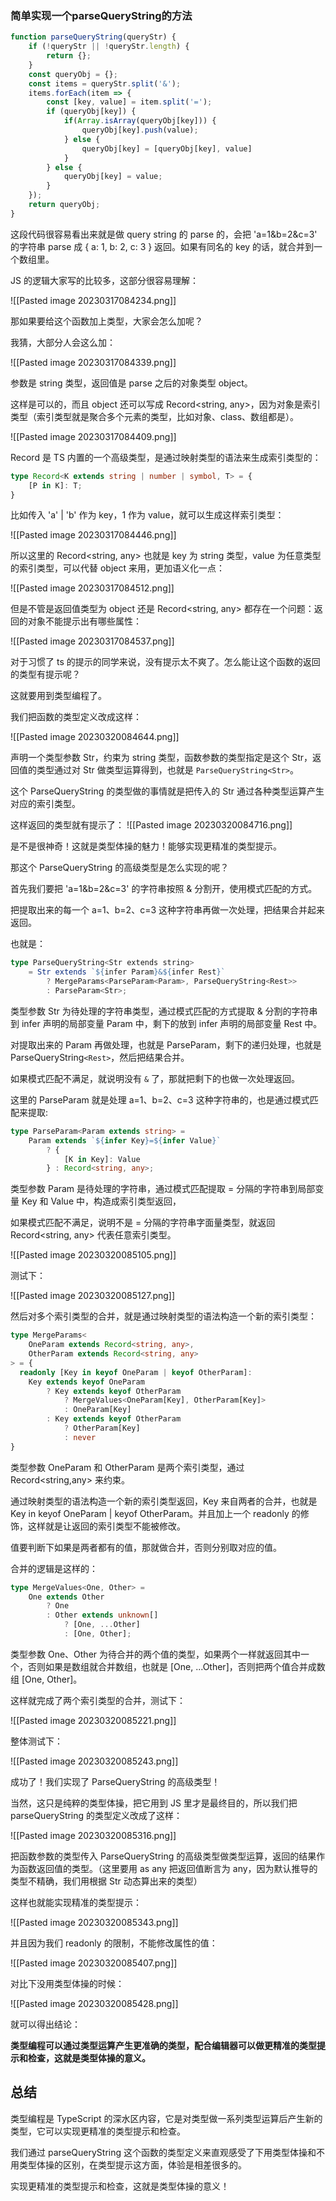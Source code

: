 ### 简单实现一个parseQueryString的方法

```js
function parseQueryString(queryStr) {
    if (!queryStr || !queryStr.length) {
        return {};
    }
    const queryObj = {};
    const items = queryStr.split('&');
    items.forEach(item => {
        const [key, value] = item.split('=');
        if (queryObj[key]) {
            if(Array.isArray(queryObj[key])) {
                queryObj[key].push(value);
            } else {
                queryObj[key] = [queryObj[key], value]
            }
        } else {
            queryObj[key] = value;
        }
    });
    return queryObj;
}
```

这段代码很容易看出来就是做 query string 的 parse 的，会把 'a=1&b=2&c=3' 的字符串 parse 成 { a: 1, b: 2, c: 3 } 返回。如果有同名的 key 的话，就合并到一个数组里。

JS 的逻辑大家写的比较多，这部分很容易理解：

![[Pasted image 20230317084234.png]]

那如果要给这个函数加上类型，大家会怎么加呢？

我猜，大部分人会这么加：

![[Pasted image 20230317084339.png]]

参数是 string 类型，返回值是 parse 之后的对象类型 object。

这样是可以的，而且 object 还可以写成 Record<string, any>，因为对象是索引类型（索引类型就是聚合多个元素的类型，比如对象、class、数组都是）。

![[Pasted image 20230317084409.png]]

Record 是 TS 内置的一个高级类型，是通过映射类型的语法来生成索引类型的：

```typescript
type Record<K extends string | number | symbol, T> = { 
    [P in K]: T;
}
```

比如传入 'a' | 'b' 作为 key，1 作为 value，就可以生成这样索引类型：

![[Pasted image 20230317084446.png]]

所以这里的 Record<string, any> 也就是 key 为 string 类型，value 为任意类型的索引类型，可以代替 object 来用，更加语义化一点：

![[Pasted image 20230317084512.png]]

但是不管是返回值类型为 object 还是 Record<string, any> 都存在一个问题：返回的对象不能提示出有哪些属性：

![[Pasted image 20230317084537.png]]

对于习惯了 ts 的提示的同学来说，没有提示太不爽了。怎么能让这个函数的返回的类型有提示呢？

这就要用到类型编程了。

我们把函数的类型定义改成这样：

![[Pasted image 20230320084644.png]]

声明一个类型参数 Str，约束为 string 类型，函数参数的类型指定是这个 Str，返回值的类型通过对 Str 做类型运算得到，也就是 `ParseQueryString<Str>`。

这个 ParseQueryString 的类型做的事情就是把传入的 Str 通过各种类型运算产生对应的索引类型。

这样返回的类型就有提示了：
  ![[Pasted image 20230320084716.png]]

是不是很神奇！这就是类型体操的魅力！能够实现更精准的类型提示。

那这个 ParseQueryString 的高级类型是怎么实现的呢？

首先我们要把 'a=1&b=2&c=3' 的字符串按照 & 分割开，使用模式匹配的方式。

把提取出来的每一个 a=1、b=2、c=3 这种字符串再做一次处理，把结果合并起来返回。

也就是：

```ts
type ParseQueryString<Str extends string>
    = Str extends `${infer Param}&${infer Rest}`
        ? MergeParams<ParseParam<Param>, ParseQueryString<Rest>>
        : ParseParam<Str>;
```

类型参数 Str 为待处理的字符串类型，通过模式匹配的方式提取 & 分割的字符串到 infer 声明的局部变量 Param 中，剩下的放到 infer 声明的局部变量 Rest 中。

对提取出来的 Param 再做处理，也就是 ParseParam<Param>，剩下的递归处理，也就是 ParseQueryString`<Rest>`，然后把结果合并。

如果模式匹配不满足，就说明没有 `&` 了，那就把剩下的也做一次处理返回。

这里的 ParseParam 就是处理 a=1、b=2、c=3 这种字符串的，也是通过模式匹配来提取:


```ts
type ParseParam<Param extends string> = 
    Param extends `${infer Key}=${infer Value}`
        ? {
            [K in Key]: Value 
        } : Record<string, any>;
```

类型参数 Param 是待处理的字符串，通过模式匹配提取 = 分隔的字符串到局部变量 Key 和 Value 中，构造成索引类型返回，

如果模式匹配不满足，说明不是 = 分隔的字符串字面量类型，就返回 Record<string, any> 代表任意索引类型。

![[Pasted image 20230320085105.png]]

测试下：

![[Pasted image 20230320085127.png]]

然后对多个索引类型的合并，就是通过映射类型的语法构造一个新的索引类型：

```typescript
type MergeParams<
    OneParam extends Record<string, any>,
    OtherParam extends Record<string, any>
> = {
  readonly [Key in keyof OneParam | keyof OtherParam]: 
    Key extends keyof OneParam
        ? Key extends keyof OtherParam
            ? MergeValues<OneParam[Key], OtherParam[Key]>
            : OneParam[Key]
        : Key extends keyof OtherParam 
            ? OtherParam[Key] 
            : never
}
```

类型参数 OneParam 和 OtherParam 是两个索引类型，通过 Record<string,any> 来约束。

通过映射类型的语法构造一个新的索引类型返回，Key 来自两者的合并，也就是 Key in keyof OneParam | keyof OtherParam。并且加上一个 readonly 的修饰，这样就是让返回的索引类型不能被修改。

值要判断下如果是两者都有的值，那就做合并，否则分别取对应的值。

合并的逻辑是这样的：

```typescript
type MergeValues<One, Other> = 
    One extends Other 
        ? One
        : Other extends unknown[]
            ? [One, ...Other]
            : [One, Other];
```

类型参数 One、Other 为待合并的两个值的类型，如果两个一样就返回其中一个，否则如果是数组就合并数组，也就是 [One, ...Other]，否则把两个值合并成数组 [One, Other]。

这样就完成了两个索引类型的合并，测试下：

![[Pasted image 20230320085221.png]]

整体测试下：

![[Pasted image 20230320085243.png]]

成功了！我们实现了 ParseQueryString 的高级类型！

当然，这只是纯粹的类型体操，把它用到 JS 里才是最终目的，所以我们把 parseQueryString 的类型定义改成了这样：

  ![[Pasted image 20230320085316.png]]

把函数参数的类型传入 ParseQueryString 的高级类型做类型运算，返回的结果作为函数返回值的类型。（这里要用 as any 把返回值断言为 any，因为默认推导的类型不精确，我们用根据 Str 动态算出来的类型）

这样也就能实现精准的类型提示：

  ![[Pasted image 20230320085343.png]]

并且因为我们 readonly 的限制，不能修改属性的值：

![[Pasted image 20230320085407.png]]

对比下没用类型体操的时候：

![[Pasted image 20230320085428.png]]

就可以得出结论：

**类型编程可以通过类型运算产生更准确的类型，配合编辑器可以做更精准的类型提示和检查，这就是类型体操的意义。**

## 总结

类型编程是 TypeScript 的深水区内容，它是对类型做一系列类型运算后产生新的类型，它可以实现更精准的类型提示和检查。

我们通过 parseQueryString 这个函数的类型定义来直观感受了下用类型体操和不用类型体操的区别，在类型提示这方面，体验是相差很多的。

实现更精准的类型提示和检查，这就是类型体操的意义！